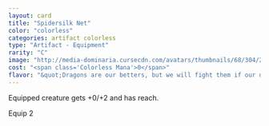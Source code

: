 ```yaml
---
layout: card
title: "Spidersilk Net"
color: "colorless"
categories: artifact colorless
type: "Artifact - Equipment"
rarity: "C"
image: "http://media-dominaria.cursecdn.com/avatars/thumbnails/68/304/200/283/635618379635928748.png"
cost: "<span class='Colorless Mana'>0</span>"
flavor: "&quot;Dragons are our betters, but we will fight them if our dragonlord orders it.&quot;"
---
```


Equipped creature gets +0/+2 and has reach.

Equip <span class="Colorless Mana">2</span>
